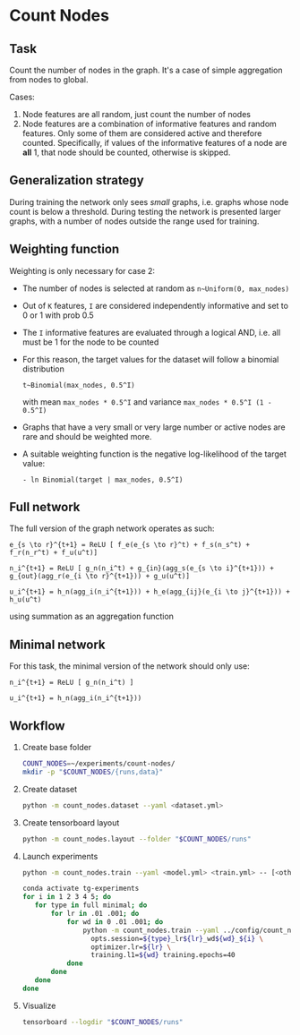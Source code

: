 # Count Nodes

## Task
Count the number of nodes in the graph. It's a case of simple aggregation from nodes to global.

Cases:
1. Node features are all random, just count the number of nodes
2. Node features are a combination of informative features and random features. Only some of them are considered
   active and therefore counted. Specifically, if values of the informative features of a node are **all** 1, 
   that node should be counted, otherwise is skipped.  

## Generalization strategy
During training the network only sees _small_ graphs, i.e. graphs whose node count is below a threshold.
During testing the network is presented larger graphs, with a number of nodes outside the range used for training.

## Weighting function
Weighting is only necessary for case 2: 
- The number of nodes is selected at random as `n~Uniform(0, max_nodes)`
- Out of `K` features, `I` are considered independently informative and set to 0 or 1 with prob 0.5 
- The `I` informative features are evaluated through a logical AND, i.e. all must be 1 for the node to be counted
- For this reason, the target values for the dataset will follow a binomial distribution 
  
  ```t~Binomial(max_nodes, 0.5^I)```
  
  with mean `max_nodes * 0.5^I` and variance `max_nodes * 0.5^I (1 - 0.5^I)` 
- Graphs that have a very small or very large number or active nodes are rare and should be weighted more.
- A suitable weighting function is the negative log-likelihood of the target value:
  
  ```- ln Binomial(target | max_nodes, 0.5^I)``` 

## Full network
The full version of the graph network operates as such:
```
e_{s \to r}^{t+1} = ReLU [ f_e(e_{s \to r}^t) + f_s(n_s^t) + f_r(n_r^t) + f_u(u^t)]

n_i^{t+1} = ReLU [ g_n(n_i^t) + g_{in}(agg_s(e_{s \to i}^{t+1})) + g_{out}(agg_r(e_{i \to r}^{t+1})) + g_u(u^t)]

u_i^{t+1} = h_n(agg_i(n_i^{t+1})) + h_e(agg_{ij}(e_{i \to j}^{t+1})) + h_u(u^t)
```

using summation as an aggregation function

## Minimal network
For this task, the minimal version of the network should only use:
```
n_i^{t+1} = ReLU [ g_n(n_i^t) ]

u_i^{t+1} = h_n(agg_i(n_i^{t+1}))
```

## Workflow

1. Create base folder
    ```bash
    COUNT_NODES=~/experiments/count-nodes/
    mkdir -p "$COUNT_NODES/{runs,data}"
    ```
2. Create dataset
    ```bash
    python -m count_nodes.dataset --yaml <dataset.yml>
    ```
3. Create tensorboard layout
    ```bash
    python -m count_nodes.layout --folder "$COUNT_NODES/runs"
    ```
4. Launch experiments
    ```bash
    python -m count_nodes.train --yaml <model.yml> <train.yml> -- [<other config>]
    
    conda activate tg-experiments
    for i in 1 2 3 4 5; do
       for type in full minimal; do
           for lr in .01 .001; do
               for wd in 0 .01 .001; do
                   python -m count_nodes.train --yaml ../config/count_nodes/{train,${type}}.yml -- \
                     opts.session=${type}_lr${lr}_wd${wd}_${i} \
                     optimizer.lr=${lr} \
                     training.l1=${wd} training.epochs=40
               done
           done
       done
    done    
    ```
5. Visualize   
    ```bash
    tensorboard --logdir "$COUNT_NODES/runs"
    ```